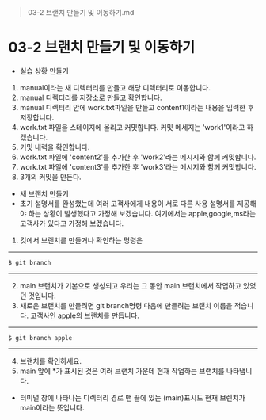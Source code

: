 > 03-2 브랜치 만들기 및 이동하기.md

# 03-2 브랜치 만들기 및 이동하기

- 실습 상황 만들기
1. manual이라는 새 디렉터리를 만들고 해당 디렉터리로 이동합니다.
2. manual 디렉터리를 저장소로 만들고 확인합니다.
3. manual 디렉터리 안에 work.txt파일을 만들고 content1이라는 내용을 입력한 후 저장합니다.
4. work.txt 파일을 스테이지에 올리고 커밋합니다. 커밋 메세지는 'work1'이라고 하겠습니다.
5. 커밋 내력을 확인합니다.
6. work.txt 파일에 'content2'를 추가한 후 'work2'라는 메시지와 함께 커밋합니다.
7. work.txt 파일에 'content3'를 추가한 후 'work3'라는 메시지와 함께 커밋합니다.
8. 3개의 커밋을 만든다.

- 새 브랜치 만들기
- 초기 설명서를 완성했는데 여러 고객사에게 내용이 서로 다른 사용 설명서를 제공해야 하는 상황이 발생했다고 가정해 보겠습니다. 여기에서는 apple,google,ms라는 고객사가 있다고 가정해 보겠습니다.
1. 깃에서 브랜치를 만들거나 확인하는 명령은
---
    $ git branch
---
2. main 브랜치가 기본으로 생성되고 우리는 그 동안 main 브랜치에서 작업하고 있었던 것입니다.
3. 새로운 브랜치를 만들려면 git branch명령 다음에 만들려는 브랜치 이름을 적습니다. 고객사인 apple의 브랜치를 만듭니다.
---
    $ git branch apple
---
4. 브랜치를 확인하세요.
5. main 앞에 *가 표시된 것은 여러 브랜치 가운데 현재 작업하는 브랜치를 나타냅니다.
- 터미널 창에 나타나는 디렉터리 경로 맨 끝에 있는 (main)표시도 현재 브렌치가 main이라는 뜻입니다.